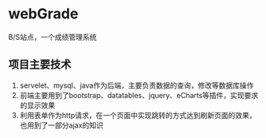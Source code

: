 # webGrade
B/S站点，一个成绩管理系统

## 项目主要技术

1. servelet、mysql、java作为后端，主要负责数据的查询，修改等数据库操作
2. 前端主要用到了bootstrap、datatables、jquery、eCharts等插件，实现要求的显示效果
3. 利用表单作为http请求，在一个页面中实现跳转的方式达到刷新页面的效果，也用到了一部分ajax的知识

